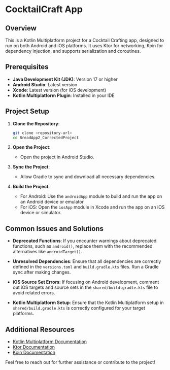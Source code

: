 # CocktailCraft App

## Overview
This is a Kotlin Multiplatform project for a Cocktail Crafting app, designed to run on both Android and iOS platforms. It uses Ktor for networking, Koin for dependency injection, and supports serialization and coroutines.

## Prerequisites
- **Java Development Kit (JDK)**: Version 17 or higher
- **Android Studio**: Latest version
- **Xcode**: Latest version (for iOS development)
- **Kotlin Multiplatform Plugin**: Installed in your IDE

## Project Setup
1. **Clone the Repository**:
   ```bash
   git clone <repository-url>
   cd BreadApp2_CorrectedProject
   ```

2. **Open the Project**:
   - Open the project in Android Studio.

3. **Sync the Project**:
   - Allow Gradle to sync and download all necessary dependencies.

4. **Build the Project**:
   - For Android: Use the `androidApp` module to build and run the app on an Android device or emulator.
   - For iOS: Open the `iosApp` module in Xcode and run the app on an iOS device or simulator.

## Common Issues and Solutions
- **Deprecated Functions**: If you encounter warnings about deprecated functions, such as `android()`, replace them with the recommended alternatives like `androidTarget()`.

- **Unresolved Dependencies**: Ensure that all dependencies are correctly defined in the `versions.toml` and `build.gradle.kts` files. Run a Gradle sync after making changes.

- **iOS Source Set Errors**: If focusing on Android development, comment out iOS targets and source sets in the `shared/build.gradle.kts` file to avoid related errors.

- **Kotlin Multiplatform Setup**: Ensure that the Kotlin Multiplatform setup in `shared/build.gradle.kts` is correctly configured for your target platforms.

## Additional Resources
- [Kotlin Multiplatform Documentation](https://kotlinlang.org/docs/multiplatform.html)
- [Ktor Documentation](https://ktor.io/docs/)
- [Koin Documentation](https://insert-koin.io/docs/)

Feel free to reach out for further assistance or contribute to the project! 